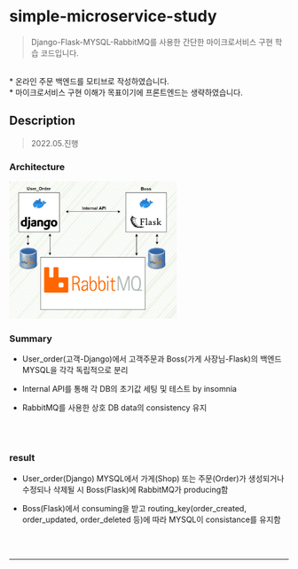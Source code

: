 # simple-microservice-study
> Django-Flask-MYSQL-RabbitMQ를 사용한 간단한 마이크로서비스 구현 학습 코드입니다.
  <br>
* 온라인 주문 백엔드를 모티브로 작성하였습니다. 
  <br>
* 마이크로서비스 구현 이해가 목표이기에 프론트엔드는 생략하였습니다.


## Description

> 2022.05.진행
### Architecture

<img src=images/micro_architecture.png  width="60%"/>


  
  <br>

### Summary

* User_order(고객-Django)에서 고객주문과 Boss(가게 사장님-Flask)의 백엔드 MYSQL을 각각 독립적으로 분리
* Internal API를 통해 각 DB의 초기값 세팅 및 테스트 by insomnia
* RabbitMQ를 사용한 상호 DB data의 consistency 유지

  

  

  <br>

  <br>
  
 
 ### result

* User_order(Django) MYSQL에서 가게(Shop) 또는 주문(Order)가 생성되거나 수정되나 삭제될 시 Boss(Flask)에 RabbitMQ가 producing함
* Boss(Flask)에서 consuming을 받고 routing_key(order_created, order_updated, order_deleted 등)에 따라 MYSQL이 consistance를 유지함

  
  <br>

  <br>

***

